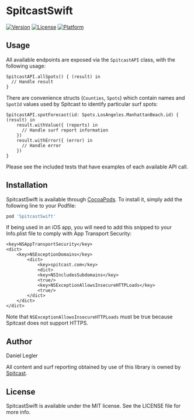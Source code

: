 # SpitcastSwift

[![Version](https://img.shields.io/cocoapods/v/SpitcastSwift.svg?style=flat)](https://cocoapods.org/pods/SpitcastSwift)
[![License](https://img.shields.io/cocoapods/l/SpitcastSwift.svg?style=flat)](https://cocoapods.org/pods/SpitcastSwift)
[![Platform](https://img.shields.io/cocoapods/p/SpitcastSwift.svg?style=flat)](https://cocoapods.org/pods/SpitcastSwift)

## Usage

All available endpoints are exposed via the `SpitcastAPI` class, with the following usage:

```
SpitcastAPI.allSpots() { (result) in
  // Handle result
}
```

There are convenience structs (`Counties`, `Spots`) which contain names and `SpotId` values used by Spitcast to identify particular surf spots:

```
SpitcastAPI.spotForecast(id: Spots.LosAngeles.ManhattanBeach.id) { (result) in
    result.withValue({ (reports) in
      // Handle surf report information
    })
    result.withError({ (error) in
      // Handle error
    })
}
```

Please see the included tests that have examples of each available API call.

## Installation

SpitcastSwift is available through [CocoaPods](https://cocoapods.org). To install
it, simply add the following line to your Podfile:

```ruby
pod 'SpitcastSwift'
```
If being used in an iOS app, you will need to add this snipped to your Info.plist file to comply with App Transport Security:
```
<key>NSAppTransportSecurity</key>
<dict>
    <key>NSExceptionDomains</key>
        <dict>
            <key>spitcast.com</key>
            <dict>
            <key>NSIncludesSubdomains</key>
            <true/>
            <key>NSExceptionAllowsInsecureHTTPLoads</key>
            <true/>
        </dict>
    </dict>
</dict>
```
Note that `NSExceptionAllowsInsecureHTTPLoads` must be true because Spitcast does not support HTTPS.

## Author

Daniel Legler

All content and surf reporting obtained by use of this library is owned by [Spitcast](http://www.spitcast.com).

## License

SpitcastSwift is available under the MIT license. See the LICENSE file for more info.
